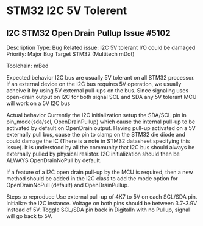 # STM32 I2C 5V Tolerent

## I2C STM32 Open Drain Pullup Issue #5102

Description
Type: Bug
Related issue: I2C 5V tolerant I/O could be damaged
Priority: Major
Bug
Target
STM32 (Multitech mDot)

Toolchain:
mBed

Expected behavior
I2C bus are usually 5V tolerant on all STM32 processor. If an external device on the I2C bus requires 5V operation, we usually acheive it by using 5V external pull-ups on the bus. Since signaling uses open-drain output on I2C for both signal SCL and SDA any 5V tolerant MCU will work on a 5V I2C bus

Actual behavior
Currently the I2C initialization setup the SDA/SCL pin in pin_mode(sda/scl, OpenDrainPullup) which cause the internal pull-up to be activated by default on OpenDrain output.
Having pull-up activated on a 5V externally pull bus, cause the pin to clamp on the STM32 die diode and could damage the IC (There is a note in STM32 datasheet specifying this issue).
It is understood by all the community that I2C bus should always be externally pulled by physical resistor. I2C initialization should then be ALWAYS OpenDrainNoPull by default.

If a feature of a I2C open drain pull-up by the MCU is required, then a new method should be added in the I2C class to add the mode option for OpenDrainNoPull (default) and OpenDrainPullup.

Steps to reproduce
Use external pull-up of 4K7 to 5V on each SCL/SDA pin. Initialize the I2C instance.
Voltage on both pins should be between 3.7-3.9V instead of 5V.
Toggle SCL/SDA pin back in DigitalIn with no Pullup, signal will go back to 5V.
